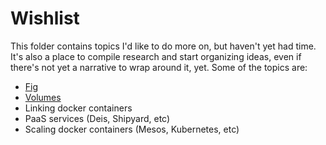 # Wishlist

This folder contains topics I'd like to do more on, but haven't yet had time.  It's also a place to compile research and start organizing ideas, even if there's not yet a narrative to wrap around it, yet. Some of the topics are:

* [Fig](http://www.fig.sh/index.html)
* [Volumes](volumes.md)
* Linking docker containers
* PaaS services (Deis, Shipyard, etc)
* Scaling docker containers (Mesos, Kubernetes, etc)